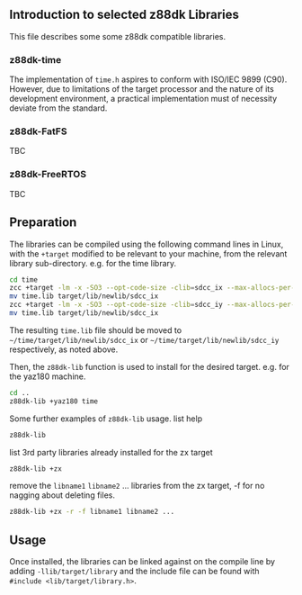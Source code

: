## Introduction to selected z88dk Libraries
This file describes some some z88dk compatible libraries.


### z88dk-time
The implementation of `time.h` aspires to conform with ISO/IEC 9899 (C90). However, due to limitations of the target processor and the nature of its development environment, a practical implementation must of necessity deviate from the standard.

### z88dk-FatFS
TBC

### z88dk-FreeRTOS
TBC

## Preparation
The libraries can be compiled using the following command lines in Linux, with the `+target` modified to be relevant to your machine, from the relevant library sub-directory. e.g. for the time library.

```bash
cd time
zcc +target -lm -x -SO3 --opt-code-size -clib=sdcc_ix --max-allocs-per-node400000 @time.lst -o time
mv time.lib target/lib/newlib/sdcc_ix
zcc +target -lm -x -SO3 --opt-code-size -clib=sdcc_iy --max-allocs-per-node400000 @time.lst -o time
mv time.lib target/lib/newlib/sdcc_ix
```
The resulting `time.lib` file should be moved to `~/time/target/lib/newlib/sdcc_ix` or `~/time/target/lib/newlib/sdcc_iy` respectively, as noted above.

Then, the `z88dk-lib` function is used to install for the desired target. e.g. for the yaz180 machine.

```bash
cd ..
z88dk-lib +yaz180 time
```

Some further examples of `z88dk-lib` usage.
list help
```bash
z88dk-lib
```
list 3rd party libraries already installed for the zx target
```bash
z88dk-lib +zx
```
remove the `libname1` `libname2` ... libraries from the zx target, -f for no nagging about deleting files.
```bash
z88dk-lib +zx -r -f libname1 libname2 ...
```

## Usage
Once installed, the libraries can be linked against on the compile line by adding `-llib/target/library` and the include file can be found with `#include <lib/target/library.h>`.

